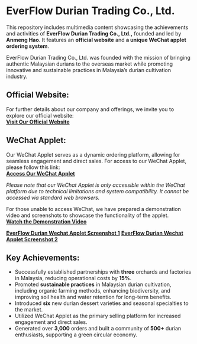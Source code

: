 # EverFlow Durian Trading Co., Ltd.
This repository includes multimedia content showcasing the achievements and activities of **EverFlow Durian Trading Co., Ltd.,** founded and led by **Anmeng Hao**. It features an **official website** and **a unique WeChat applet ordering system**.

EverFlow Durian Trading Co., Ltd. was founded with the mission of bringing authentic Malaysian durians to the overseas market while promoting innovative and sustainable practices in Malaysia’s durian cultivation industry.

## Official Website:
For further details about our company and offerings, we invite you to explore our official website:  
**[Visit Our Official Website](http://www.liumaomao.cn/)**

## WeChat Applet:
Our WeChat Applet serves as a dynamic ordering platform, allowing for seamless engagement and direct sales. For access to our WeChat Applet, please follow this link:  
**[Access Our WeChat Applet](https://wxaurl.cn/QSqatJosQCi)**

*Please note that our WeChat Applet is only accessible within the WeChat platform due to technical limitations and system compatibility. It cannot be accessed via standard web browsers.*

For those unable to access WeChat, we have prepared a demonstration video and screenshots to showcase the functionality of the applet.  
**[Watch the Demonstration Video](http://file.liumaomao.cn/miniprogram.mp4)**

**[EverFlow Durian Wechat Applet Screenshot 1](https://github.com/AnmengHao/EverFlow-Durian-Co-Ltd/blob/8d8abbc3504dda6b3b6c3ca9d91da9920f86ab60/Wechat%20Applet%201.jpg)**
**[EverFlow Durian Wechat Applet Screenshot 2](https://github.com/AnmengHao/EverFlow-Durian-Co-Ltd/blob/4611fc0f0236d2999ecb0efdfe7fe8899ab1aa2a/Wechat%20Applet%203.jpg)**

## Key Achievements:
- Successfully established partnerships with **three** orchards and factories in Malaysia, reducing operational costs by **15%**.
- Promoted **sustainable practices** in Malaysian durian cultivation, including organic farming methods, enhancing biodiversity, and improving soil health and water retention for long-term benefits.
- Introduced **six** new durian dessert varieties and seasonal specialties to the market.
- Utilized WeChat Applet as the primary selling platform for increased engagement and direct sales. 
- Generated over **3,000** orders and built a community of **500+** durian enthusiasts, supporting a green circular economy.

